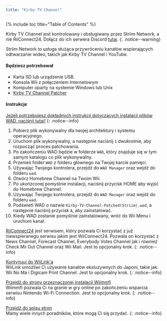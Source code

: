```yaml
---
title: "Kirby TV Channel"
---
```


{% include toc title="Table of Contents" %}

Kirby TV Channel jest kontrolowany i obsługiwany przez Striim Network, a nie RiiConnect24. Dołącz do ich serwera Discord [tutaj](https://discord.gg/seCnzxnE75).
{: .notice--warning}

Striim Network to usługa służąca przywróceniu kanałów wspierających odtwarzanie wideo, takich jak Kirby TV Channel i YouTube.

#### Będziesz potrzebował

* Karta SD lub urządzenie USB.
* Konsola Wii z połączeniem Internetowym
* Komputer oparty na systemie Windows lub Unix
* [Kirby TV Channel Patcher](https://github.com/StriimNetwork/Kirby-TV-Channel-Patcher/releases)

#### Instrukcje

[Jeżeli potrzebujesz dokładnych instrukcji dotyczących instalacji plików WAD, naciśnij tutaj!](wiimodlite)
{: .notice--info}

1. Pobierz plik wykonywalny dla twojej architektury i systemu operacyjnego.
2. Uruchom plik wykonywalny, a następnie naciśnij `1` dwukrotnie, aby rozpocząć proces patchowania.
3. Po zakończeniu WAD będzie w folderze `WAD`, który znajduje się w tym samym katalogu co plik wykonywalny.
4. Przenieś folder `WAD` z folderu głównego na Twojej karcie pamięci.
5. Używając Twojego kontrolera, przejdź do `WAD Manager` oraz wejdź do folderu `wad`.
6. Otwórz Homebrew Channel na Twoim Wii.
7. Po ukońzconej pomyślnie instalacji, naciśnij przycisk HOME aby wyjść do Homebrew Channel.
8. Używając Twojego kontrolera, przejdź do `WAD Manager` oraz wejdź do folderu `wad`.
9. Podświetl WAD o nazwie `Kirby-TV-Channel-Patched(Striim).wad`, a następnie naciśnij przycisk `A`, aby zainstalować.
10. Kiedy WAD zostanie pomyślnie zainstalowany, wróć do Wii Menu i uruchom kanał.



[RiiConnect24](riiconnect24) jest serwisem, który pozwala Ci korzystać z już niewspieranego serwisu jakim jest WiiConnect24. Pozwala on korzystać z News Channel, Forecast Channel, Everybody Votes Channel jak i również Check Mii Out Channel oraz Wii Mail. Jest to opcjonalny krok.
{: .notice--info}

[Kontynuuj do WiiLink'a](wiilink)<br> WiiLink umożliwi Ci używanie kanałów eksluzywnych do Japoni, takie jak: Wii No Ma i Digicam Print Channel. Jest to opcjonalny krok.
{: .notice--info}

[Przejdź do strony przeznaczonej instalacji Wiimmfi](wiimmfi)<br> Wiimmfi pozwala Ci na granie w gry online po zakończeniu wsparcia serwisu Nintendo Wi-Fi Connection. Jest to opcjonalny krok.
{: .notice--info}

[Przejdź do spisu stron](site-navigation)<br> Mamy wiele innych poradników, które mogą Ci się przydać.
{: .notice--info}

